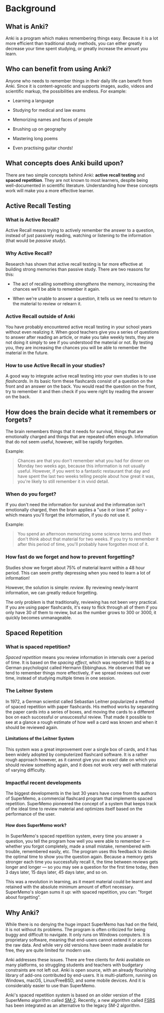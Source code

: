 # Background

<!-- toc -->

## What is Anki?
Anki is a program which makes remembering things easy. Because it is a
lot more efficient than traditional study methods, you can either
greatly decrease your time spent studying, or greatly increase the
amount you learn.


## Who can benefit from using Anki?
Anyone who needs to remember things in their daily life can benefit from
Anki. Since it is content-agnostic and supports images, audio, videos
and scientific markup, the possibilities are endless. For
example:

- Learning a language

- Studying for medical and law exams

- Memorizing names and faces of people

- Brushing up on geography

- Mastering long poems

- Even practising guitar chords!


## What concepts does Anki build upon?
There are two simple concepts behind Anki: **active recall testing** and
**spaced repetition**. They are not known to most learners, despite being
well-documented in scientific literature. Understanding how these concepts
work will make you a more effective learner.


## Active Recall Testing
### What is Active Recall?
Active Recall means trying to actively remember the answer to a question,
instead of just passively reading, watching or listening to the information
(that would be _passive study_).

### Why Active Recall?
Research has shown that active recall testing is far
more effective at building strong memories than passive study. There are
two reasons for this:

- The act of recalling something _strengthens_ the memory, increasing
  the chances we’ll be able to remember it again.

- When we're unable to answer a question, it tells us we need to
  return to the material to review or relearn it.

### Active Recall outside of Anki
You have probably encountered active recall testing in your school years
without even realizing it. When good teachers give you a series of
questions to answer after reading an article, or make you take weekly
tests, they are not doing it simply to see if you
understood the material or not. By testing you, they are increasing the
chances you will be able to remember the material in the future.

### How to use Active Recall in your studies?
A good way to integrate active recall testing into your own studies is
to use _flashcards_. In its basic form these flashcards consist of a question
on the front and an answer on the back. You would read the question on the
front, try to remember it and then check if you were right by reading the
answer on the back.


## How does the brain decide what it remembers or forgets?
The brain remembers things that it needs for survival, things that are
emotionally charged and things that are repeated often enough. Information that
do not seem useful, however, will be rapidly forgotten.

Example:
> Chances are that you don't remember what you had for dinner on Monday two weeks
ago, because this information is not usually useful. However, if you went to a
fantastic restaurant that day and have spent the last two weeks telling people
about how great it was, you're likely to still remember it in vivid detail.

### When do you forget?
If you don't need the information for survival and the information isn't
emotionally charged, then the brain applies a "use it or lose it" policy – which
means you'll forget the information, if you do not use it.

Example:
> You spend an afternoon memorizing some science terms and then don't think
about that material for two weeks. If you try to remember it after this period 
of time, you'll probably have forgotten most of it.

### How fast do we forget and how to prevent forgetting?
Studies show we forget about 75% of material learnt within a 48 hour period.
This can seem pretty depressing when you need to learn a lot of information!

However, the solution is simple: _review_. By reviewing newly-learnt
information, we can greatly reduce forgetting.

The only problem is that traditionally, reviewing has not been very practical.
If you are using paper flashcards, it's easy to flick through all of them
if you only have 30 of them to review, but as the number grows to 300 or
3000, it quickly becomes unmanageable.

## Spaced Repetition

### What is spaced repetition?
_Spaced repetition_ means you review information in intervals over a period of
time. It is based on the _spacing effect_, which was reported in 1885 by a
German psychologist called Hermann Ebbinghaus. He observed that we tend to
remember things more effectively, if we spread reviews out over time, instead of
studying multiple times in one session.

### The Leitner System
In 1972, a German scientist called Sebastian Leitner popularized a method of
spaced repetition with paper flashcards. His method works by separating the
paper cards into a series of boxes, and moving the cards to a different box on
each successful or unsuccessful review. That made it possible to see at a glance
a rough estimate of how well a card was known and when it should be reviewed
again.

#### Limitations of the Leitner System
This system was a great improvement over a single box of cards, and it has been
widely adopted by computerized flashcard software. It is a rather rough approach
however, as it cannot give you an exact date on which you should review
something again, and it does not work very well with material of varying
difficulty.

### Impactful recent developments
The biggest developments in the last 30 years have come from the authors
of SuperMemo, a commercial flashcard program that implements spaced
repetition. SuperMemo pioneered the concept of a system that keeps track
of the ideal time to review material and optimizes itself based on the
performance of the user.

#### How does SuperMemo work?
In SuperMemo's spaced repetition system, every time you answer a
question, you tell the program how well you were able to remember it —
whether you forgot completely, made a small mistake, remembered with
trouble, remembered easily, etc. The program uses this feedback to
decide the optimal time to show you the question again. Because a memory
gets stronger each time you successfully recall it, the time between
reviews gets longer and longer — so you may see a question for the first
time today, then 3 days later, 15 days later, 45 days later, and so on.

This was a revolution in learning, as it meant material could be learnt
and retained with the absolute minimum amount of effort necessary.
SuperMemo's slogan sums it up: with spaced repetition, you can: "forget
about forgetting".


## Why Anki?

While there is no denying the huge impact SuperMemo has had on the
field, it is not without its problems. The program is often criticized
for being buggy and difficult to navigate. It only runs on Windows
computers. It is proprietary software, meaning that end-users cannot extend it
or access the raw data. And while very old versions have been made available
for free, they are quite limited for modern use.

Anki addresses these issues. There are free clients for Anki available
on many platforms, so struggling students and teachers with budgetary
constraints are not left out. Anki is open source, with an already
flourishing library of add-ons contributed by end-users. It is
multi-platform, running on Windows, macOS, Linux/FreeBSD, and some
mobile devices. And it is considerably easier to use than SuperMemo.

Anki's spaced repetition system is based on an older version of the
SuperMemo algorithm called [SM-2](https://faqs.ankiweb.net/what-spaced-repetition-algorithm).
Recently, a new algorithm called [FSRS](https://docs.ankiweb.net/deck-options.html?highlight=FSRS#fsrs)
has been integrated as an alternative to the legacy SM-2 algorithm.
